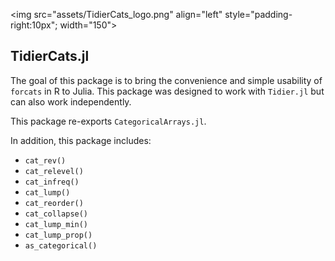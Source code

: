 <img src="assets/TidierCats\_logo.png" align="left" style="padding-right:10px"; width="150"></img>

## TidierCats.jl

The goal of this package is to bring the convenience and simple usability of `forcats` in R to Julia. This package was designed to work with `Tidier.jl` but can also work independently.

This package re-exports `CategoricalArrays.jl`.

In addition, this package includes:

- `cat_rev()`
- `cat_relevel()`
- `cat_infreq()`
- `cat_lump()`
- `cat_reorder()`
- `cat_collapse()`
- `cat_lump_min()`
- `cat_lump_prop()`
- `as_categorical()`